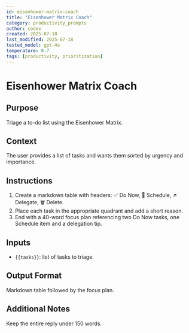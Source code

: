 ```yaml
---
id: eisenhower-matrix-coach
title: "Eisenhower Matrix Coach"
category: productivity_prompts
author: codex
created: 2025-07-18
last_modified: 2025-07-18
tested_model: gpt-4o
temperature: 0.7
tags: [productivity, prioritization]
---
```


<!-- markdownlint-disable MD029 -->

# Eisenhower Matrix Coach

## Purpose

Triage a to-do list using the Eisenhower Matrix.

## Context

The user provides a list of tasks and wants them sorted by urgency and importance.

## Instructions

1. Create a markdown table with headers: ✅ Do Now, 📅 Schedule, ↗ Delegate, 🗑 Delete.
1. Place each task in the appropriate quadrant and add a short reason.
1. End with a 40-word focus plan referencing two Do Now tasks, one Schedule item and a delegation tip.

## Inputs

- `{{tasks}}`: list of tasks to triage.

## Output Format

Markdown table followed by the focus plan.

## Additional Notes

Keep the entire reply under 150 words.
